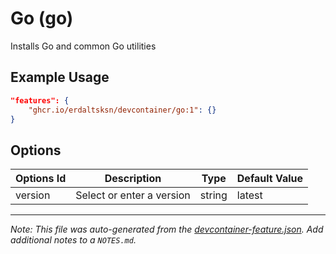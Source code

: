 
# Go (go)

Installs Go and common Go utilities

## Example Usage

```json
"features": {
    "ghcr.io/erdaltsksn/devcontainer/go:1": {}
}
```

## Options

| Options Id | Description | Type | Default Value |
|-----|-----|-----|-----|
| version | Select or enter a version | string | latest |



---

_Note: This file was auto-generated from the [devcontainer-feature.json](https://github.com/erdaltsksn/devcontainer/blob/main/src/go/devcontainer-feature.json).  Add additional notes to a `NOTES.md`._
